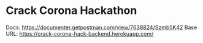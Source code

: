 # Crack Corona Hackathon

Docs: https://documenter.getpostman.com/view/7638824/Szmb5K42
Base URL: https://crack-corona-hack-backend.herokuapp.com/